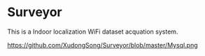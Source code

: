 # Surveyor
This is a Indoor localization WiFi dataset acquation system.

https://github.com/XudongSong/Surveyor/blob/master/Mysql.png
